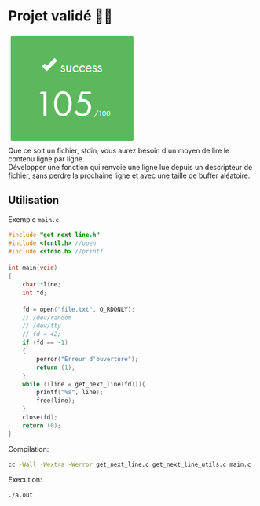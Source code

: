 # Projet validé 👩‍💻
![validated](gnl.PNG)  
Que ce soit un fichier, stdin, vous aurez besoin d'un moyen de lire le contenu ligne par ligne.  
 Développer une fonction qui renvoie une ligne lue depuis un descripteur de fichier, sans perdre la prochaine ligne et avec une taille de buffer aléatoire.
 
## Utilisation 
Exemple ``main.c``
```c
#include "get_next_line.h"
#include <fcntl.h> //open
#include <stdio.h> //printf

int	main(void)
{
	char *line;
	int fd;

	fd = open("file.txt", O_RDONLY);
	// /dev/random
	// /dev/tty
	// fd = 42;
	if (fd == -1)
	{
		perror("Erreur d'ouverture");
		return (1);
	}
	while ((line = get_next_line(fd))){
		printf("%s", line);
		free(line);
	}
	close(fd);
	return (0);
}
```
Compilation:
```bash
cc -Wall -Wextra -Werror get_next_line.c get_next_line_utils.c main.c 
```
Execution:
```bash
./a.out
```
